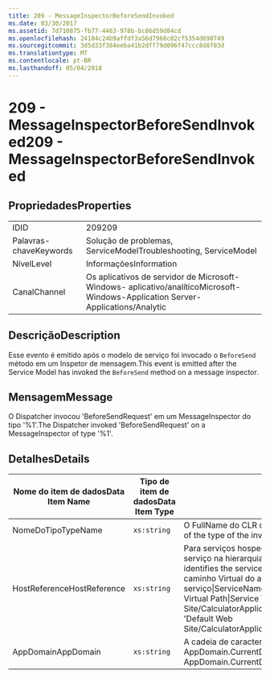 ```yaml
---
title: 209 - MessageInspectorBeforeSendInvoked
ms.date: 03/30/2017
ms.assetid: 7d710875-fb77-4463-978b-bc86d59d84cd
ms.openlocfilehash: 24184c24b9affdf3a56d7968c02cf5354d690749
ms.sourcegitcommit: 3d5d33f384eeba41b2dff79d096f47ccc8d8f03d
ms.translationtype: MT
ms.contentlocale: pt-BR
ms.lasthandoff: 05/04/2018
---
```

# <a name="209---messageinspectorbeforesendinvoked"></a><span data-ttu-id="a7800-102">209 - MessageInspectorBeforeSendInvoked</span><span class="sxs-lookup"><span data-stu-id="a7800-102">209 - MessageInspectorBeforeSendInvoked</span></span>
## <a name="properties"></a><span data-ttu-id="a7800-103">Propriedades</span><span class="sxs-lookup"><span data-stu-id="a7800-103">Properties</span></span>  
  
|||  
|-|-|  
|<span data-ttu-id="a7800-104">ID</span><span class="sxs-lookup"><span data-stu-id="a7800-104">ID</span></span>|<span data-ttu-id="a7800-105">209</span><span class="sxs-lookup"><span data-stu-id="a7800-105">209</span></span>|  
|<span data-ttu-id="a7800-106">Palavras-chave</span><span class="sxs-lookup"><span data-stu-id="a7800-106">Keywords</span></span>|<span data-ttu-id="a7800-107">Solução de problemas, ServiceModel</span><span class="sxs-lookup"><span data-stu-id="a7800-107">Troubleshooting, ServiceModel</span></span>|  
|<span data-ttu-id="a7800-108">Nível</span><span class="sxs-lookup"><span data-stu-id="a7800-108">Level</span></span>|<span data-ttu-id="a7800-109">Informações</span><span class="sxs-lookup"><span data-stu-id="a7800-109">Information</span></span>|  
|<span data-ttu-id="a7800-110">Canal</span><span class="sxs-lookup"><span data-stu-id="a7800-110">Channel</span></span>|<span data-ttu-id="a7800-111">Os aplicativos de servidor de Microsoft-Windows- aplicativo/analítico</span><span class="sxs-lookup"><span data-stu-id="a7800-111">Microsoft-Windows-Application Server-Applications/Analytic</span></span>|  
  
## <a name="description"></a><span data-ttu-id="a7800-112">Descrição</span><span class="sxs-lookup"><span data-stu-id="a7800-112">Description</span></span>  
 <span data-ttu-id="a7800-113">Esse evento é emitido após o modelo de serviço foi invocado o `BeforeSend` método em um Inspetor de mensagem.</span><span class="sxs-lookup"><span data-stu-id="a7800-113">This event is emitted after the Service Model has invoked the `BeforeSend` method on a message inspector.</span></span>  
  
## <a name="message"></a><span data-ttu-id="a7800-114">Mensagem</span><span class="sxs-lookup"><span data-stu-id="a7800-114">Message</span></span>  
 <span data-ttu-id="a7800-115">O Dispatcher invocou 'BeforeSendRequest' em um MessageInspector do tipo '%1'.</span><span class="sxs-lookup"><span data-stu-id="a7800-115">The Dispatcher invoked 'BeforeSendRequest' on a MessageInspector of type '%1'.</span></span>  
  
## <a name="details"></a><span data-ttu-id="a7800-116">Detalhes</span><span class="sxs-lookup"><span data-stu-id="a7800-116">Details</span></span>  
  
|<span data-ttu-id="a7800-117">Nome do item de dados</span><span class="sxs-lookup"><span data-stu-id="a7800-117">Data Item Name</span></span>|<span data-ttu-id="a7800-118">Tipo de item de dados</span><span class="sxs-lookup"><span data-stu-id="a7800-118">Data Item Type</span></span>|<span data-ttu-id="a7800-119">Descrição</span><span class="sxs-lookup"><span data-stu-id="a7800-119">Description</span></span>|  
|--------------------|--------------------|-----------------|  
|<span data-ttu-id="a7800-120">NomeDoTipo</span><span class="sxs-lookup"><span data-stu-id="a7800-120">TypeName</span></span>|`xs:string`|<span data-ttu-id="a7800-121">O FullName do CLR do tipo de chamada `MessageInspector`.</span><span class="sxs-lookup"><span data-stu-id="a7800-121">The CLR FullName of the type of the invoked `MessageInspector`.</span></span>|  
|<span data-ttu-id="a7800-122">HostReference</span><span class="sxs-lookup"><span data-stu-id="a7800-122">HostReference</span></span>|`xs:string`|<span data-ttu-id="a7800-123">Para serviços hospedados na Web, este campo identifica exclusivamente o serviço na hierarquia da Web.</span><span class="sxs-lookup"><span data-stu-id="a7800-123">For Web-hosted services, this field uniquely identifies the service in the Web hierarchy.</span></span> <span data-ttu-id="a7800-124">O formato é definido como ' caminho Virtual do aplicativo Web Site nome&#124;caminho Virtual do serviço&#124;ServiceName'.</span><span class="sxs-lookup"><span data-stu-id="a7800-124">Its format is defined as 'Web Site Name Application Virtual Path&#124;Service Virtual Path&#124;ServiceName'.</span></span> <span data-ttu-id="a7800-125">Exemplo: ' Default Web Site/CalculatorApplication&#124;/CalculatorService.svc&#124;CalculatorService'.</span><span class="sxs-lookup"><span data-stu-id="a7800-125">Example: 'Default Web Site/CalculatorApplication&#124;/CalculatorService.svc&#124;CalculatorService'.</span></span>|  
|<span data-ttu-id="a7800-126">AppDomain</span><span class="sxs-lookup"><span data-stu-id="a7800-126">AppDomain</span></span>|`xs:string`|<span data-ttu-id="a7800-127">A cadeia de caracteres retornada por AppDomain.CurrentDomain.FriendlyName.</span><span class="sxs-lookup"><span data-stu-id="a7800-127">The string returned by AppDomain.CurrentDomain.FriendlyName.</span></span>|
